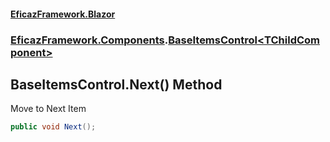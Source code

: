 #### [EficazFramework.Blazor](EficazFrameworkBlazor.md 'EficazFramework Blazor')
### [EficazFramework.Components](EficazFrameworkBlazor.md#EficazFramework.Components 'EficazFramework.Components').[BaseItemsControl&lt;TChildComponent&gt;](EficazFramework.Components/BaseItemsControl_TChildComponent_.md 'EficazFramework.Components.BaseItemsControl<TChildComponent>')

## BaseItemsControl<TChildComponent>.Next() Method

Move to Next Item

```csharp
public void Next();
```